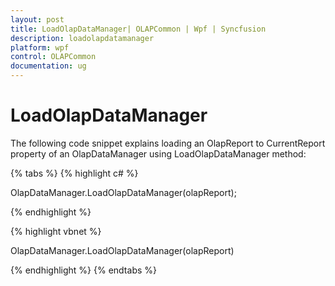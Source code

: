 ```yaml
---
layout: post
title: LoadOlapDataManager| OLAPCommon | Wpf | Syncfusion
description: loadolapdatamanager
platform: wpf
control: OLAPCommon
documentation: ug
---
```


# LoadOlapDataManager

The following code snippet explains loading an OlapReport to CurrentReport property of an OlapDataManager using LoadOlapDataManager method:

{% tabs %}
{% highlight c# %}

OlapDataManager.LoadOlapDataManager(olapReport);

{% endhighlight  %}

{% highlight vbnet %}

OlapDataManager.LoadOlapDataManager(olapReport)

{% endhighlight  %}
{% endtabs %}
